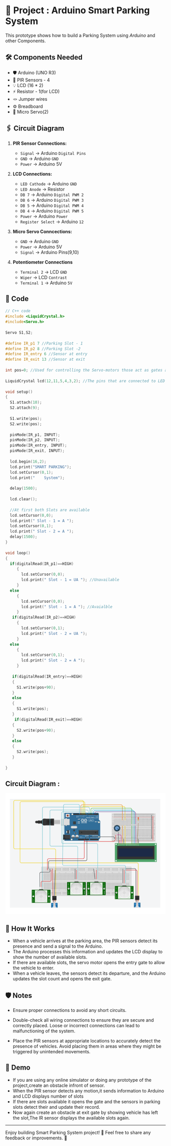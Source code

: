 # 🚀 Project : Arduino Smart Parking System

This prototype shows how to build a Parking System using *Arduino* and other Components. 

## 🛠️ Components Needed

- 🛡️ Arduino (UNO R3)
- 🔴 PIR Sensors - 4 
- 💡 LCD (16 * 2)
- ⚡ Resistor - 1(for LCD)
- 🪢 Jumper wires
- ⚙️ Breadboard
- 🧧 Micro Servo(2)

## 🖇️ Circuit Diagram

1. **PIR Sensor Connections:**
   - `Signal` -> Arduino `Digital Pins `
   - `GND` -> Arduino `GND`
   - `Power` -> Arduino 5V

2. **LCD Connections:**
   - `LED Cathode` -> Arduino `GND`
   - `LED Anode` -> Resistor
   - `DB 7` -> Arduino `Digital PWM 2`
   - `DB 6` -> Arduino `Digital PWM 3`
   - `DB 5` -> Arduino `Digital PWM 4`
   - `DB 4` -> Arduino `Digital PWM 5`
   - `Power` -> Arduino `Power`
   - `Register Select` -> Arduino `12`

3. **Micro Servo Conncections:**   
   - `GND` -> Arduino `GND`
   - `Power` -> Arduino 5V
   - `Signal` -> Arduino Pins(9,10)

4. **Potentiometer Connections**
   - `Terminal 2` -> LCD `GND`
   - `Wiper` -> LCD `Contrast`
   - `Terminal 1` -> Arduino `5V`

## 📜 Code 
```Cpp
// C++ code
#include <LiquidCrystal.h>
#include<Servo.h>

Servo S1,S2;

#define IR_p1 7 //Parking Slot - 1
#define IR_p2 8 //Parking Slot -2 
#define IR_entry 6 //Sensor at entry
#define IR_exit 13 //Sensor at exit

int pos=0; //Used for controlling the Servo-motors those act as gates at entry and exit

LiquidCrystal lcd(12,11,5,4,3,2); //The pins that are connected to LED

void setup()
{
  S1.attach(10);
  S2.attach(9);
  
  S1.write(pos);
  S2.write(pos);
  
  pinMode(IR_p1, INPUT);
  pinMode(IR_p2, INPUT);
  pinMode(IR_entry, INPUT);
  pinMode(IR_exit, INPUT);
  
  lcd.begin(16,2);
  lcd.print("SMART PARKING");
  lcd.setCursor(0,1);
  lcd.print("    System");
  
  delay(1500); 
  
  lcd.clear();
  
  //At first both Slots are available
  lcd.setCursor(0,0); 
  lcd.print(" Slot - 1 = A ");
  lcd.setCursor(0,1);
  lcd.print(" Slot - 2 = A ");
  delay(1500);
}

void loop()
{
  if(digitalRead(IR_p1)==HIGH)
     {
       lcd.setCursor(0,0);
       lcd.print(" Slot - 1 = UA "); //Unavailable
     } 
  else
     {
       lcd.setCursor(0,0);
       lcd.print(" Slot - 1 = A "); //Avaialble
     }
   if(digitalRead(IR_p2)==HIGH)
     {
       lcd.setCursor(0,1);
       lcd.print(" Slot - 2 = UA ");
     } 
  else
     {
       lcd.setCursor(0,1);
       lcd.print(" Slot - 2 = A ");
     }
  
   if(digitalRead(IR_entry)==HIGH)
   {
     S1.write(pos+90); 
   } 
   else
   {
     S1.write(pos);
   }
    if(digitalRead(IR_exit)==HIGH)
   {
     S2.write(pos+90);
   } 
   else
   {
     S2.write(pos);
   }   
  
}
```
## Circuit Diagram : 
![Circuit Diagram](./CircuitDiagram.png)

## 🚦 How It Works

- When a vehicle arrives at the parking area, the PIR sensors detect its presence and send a signal to the Arduino. 
- The Arduino processes this information and updates the LCD display to show the number of available slots. 
- If there are available slots, the servo motor opens the entry gate to allow the vehicle to enter. 
- When a vehicle leaves, the sensors detect its departure, and the Arduino updates the slot count and opens the exit gate.

## 🛡️ Notes

- Ensure proper connections to avoid any short circuits.

- Double-check all wiring connections to ensure they are secure and correctly placed. Loose or incorrect connections can lead to malfunctioning of the system.

- Place the PIR sensors at appropriate locations to accurately detect the presence of vehicles. Avoid placing them in areas where they might be triggered by unintended movements.

## 🌟 Demo

- If you are using any online simulator or doing any prototype of the project,create an obstacle infront of sensor.
- When the PIR sensor detects any motion,it sends information to Arduino and LCD displays number of slots
- If there are slots available it opens the gate and the sensors in parking slots detect their and update their record.
- Now again create an obstacle at exit gate by showing vehicle has left the slot,The IR sensor displays the available slots again.

---

Enjoy building Smart Parking System project! 🥳 Feel free to share any feedback or improvements. 🚀
